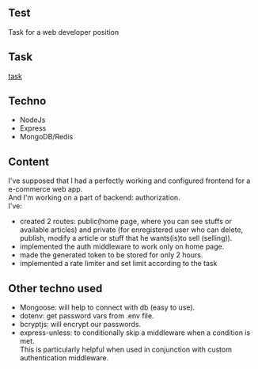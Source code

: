 ## Test

Task for a web developer position

## Task
[task](https://github.com/sabahoth01/Test/blob/master/task.txt)

## Techno
- NodeJs
- Express
- MongoDB/Redis

## Content

I've supposed that I had a perfectly working and configured frontend for a e-commerce web app.</br>
And I'm working on a part of backend: authorization.<br/>
I've:
- created 2 routes: public(home page, where you can see stuffs or available articles) and private (for enregistered user who can delete, publish, modify a article or stuff that he wants(is)to sell (selling)).
- implemented the auth middleware to work only on home page.
- made the generated token to be stored  for only 2 hours.
- implemented a rate limiter and set limit according to the task

## Other techno used

- Mongoose: will help to connect with db (easy to use).
- dotenv: get password vars from .env file.
- bcryptjs: will encrypt our passwords.
- express-unless: to conditionally skip a middleware when a condition is met.<br/>This is particularly helpful when used in conjunction with custom authentication middleware.



